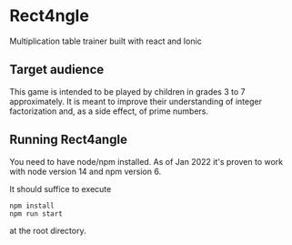 # Rect4ngle

Multiplication table trainer built with react and Ionic

## Target audience

This game is intended to be played by children in grades 3 to 7 approximately. It is meant to improve their understanding of integer factorization 
and, as a side effect, of prime numbers.

## Running Rect4angle

You need to have node/npm installed. As of Jan 2022 it's proven to work with node version 14 and npm version 6.

It should suffice to execute

```
npm install
npm run start
```

at the root directory.

